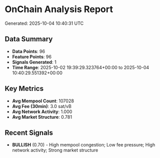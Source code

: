 # OnChain Analysis Report
Generated: 2025-10-04 10:40:31 UTC

## Data Summary
- **Data Points**: 96
- **Feature Points**: 96
- **Signals Generated**: 1
- **Time Range**: 2025-10-02 19:39:29.323764+00:00 to 2025-10-04 10:40:29.551392+00:00

## Key Metrics
- **Avg Mempool Count**: 107028
- **Avg Fee (30min)**: 3.0 sat/vB
- **Avg Network Activity**: 1.000
- **Avg Market Structure**: 0.781

## Recent Signals
- **BULLISH** (0.70) - High mempool congestion; Low fee pressure; High network activity; Strong market structure
